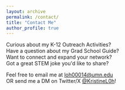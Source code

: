 ```yaml
---
layout: archive
permalink: /contact/
title: "Contact Me"
author_profile: true
---
```


Curious about my K-12 Outreach Activities? <br/>
Have a question about my Grad School Guide? <br/>
Want to connect and expand your network? <br/>
Got a great STEM joke you'd like to share? <br/>

Feel free to email me at [loh00014@umn.edu](mailto:loh00014@umn.edu) <br/>
OR send me a DM on Twitter/X [@KristineL0h](https://twitter.com/KristineL0h)!
